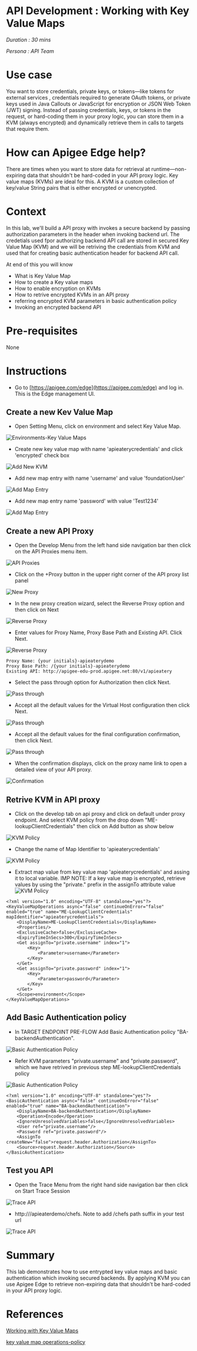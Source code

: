 # API Development : Working with Key Value Maps

*Duration : 30 mins*

*Persona : API Team*

# Use case

You want to store credentials, private keys, or tokens—like tokens for external services , credentials required to generate OAuth tokens, or private keys used in Java Callouts or JavaScript for encryption or JSON Web Token (JWT) signing. Instead of passing credentials, keys, or tokens in the request, or hard-coding them in your proxy logic, you can store them in a KVM (always encrypted) and dynamically retrieve them in calls to targets that require them.

# How can Apigee Edge help?

There are times when you want to store data for retrieval at runtime—non-expiring data that shouldn't be hard-coded in your API proxy logic. Key value maps (KVMs) are ideal for this. A KVM is a custom collection of key/value String pairs that is either encrypted or unencrypted. 

# Context

In this lab, we'll build a API proxy with invokes a secure backend by passing authorization parameters in the header when invoking backend url. The credetials used fpor authorizing backend API call are stored in secured Key Value Map (KVM) and we will be retriving the credentials from KVM and used that for creating basic authentication header for backend API call.

At end of this you will know
- What is Key Value Map
- How to create a Key value maps
- How to enable encryption on KVMs
- How to retrive encrypted KVMs in an API proxy
- referring encrypted KVM parameters in basic authentication policy
- Invoking an encrypted backend API

# Pre-requisites

None

# Instructions

* Go to [https://apigee.com/edge](https://apigee.com/edge) and log in. This is the Edge management UI. 

## Create a new Kev Value Map

* Open Setting Menu, click on environment and select Key Value Map.

![Environments-Key Value Maps](./media/KVM-Snapshot-0-1.png)

* Create new key value map with name 'apieaterycredentials' and click 'encrypted' check box

![Add New KVM](./media/KVM_Snapshot-2.png)

* Add new map entry with name 'username' and value 'foundationUser'

![Add Map Entry](./media/KVM_Snapshot-3.png)

* Add new map entry name 'password' with value 'Test1234'

![Add Map Entry](./media/KVM_Snapshot-4.png)

## Create a new API Proxy

* Open the Develop Menu from the left hand side navigation bar then click on the API Proxies menu item.

![API Proxies](./media/open-api-proxy-list.png)

* Click on the +Proxy button in the upper right corner of the API proxy list panel

![New Proxy](./media/open-api-proxy-list.png)

* In the new proxy creation wizard, select the Reverse Proxy option and then click on Next

![Reverse Proxy](./media/KVM_Snapshot-8.png)

* Enter values for Proxy Name, Proxy Base Path and Existing API. Click Next.

![Reverse Proxy](./media/KVM_Snapshot-9.png)

```
Proxy Name: {your initials}-apieaterydemo
Proxy Base Path: /{your initials}-apieaterydemo
Existing API: http://apigee-edu-prod.apigee.net:80/v1/apieatery
```

* Select the pass through option for Authorization then click Next.

![Pass through](./media/KVM-Snapshot-10.png)

* Accept all the default values for the Virtual Host configuration then click Next.

![Pass through](./media/KVM_Snapshot-11.png)

* Accept all the default values for the final configuration confirmation, then click Next.

![Pass through](./media/KVM_Snapshot-12.png)

* When the confirmation displays, click on the proxy name link to open a detailed view of your API proxy.

![Confirmation](./media/KVM_Snapshot-13.png)

## Retrive KVM in API proxy

* Click on the develop tab on api proxy and click on default under proxy endpoint. And select KVM policy from the drop down "ME-lookupClientCredentials" then click on Add button as show below

![KVM Policy](./media/KVM_Snapshot-14.png)

* Change the name of Map Identifier to 'apieaterycredentials'

![KVM Policy](./media/KVM_Snapshot-15.png)

* Extract map value from key value map 'apieaterycredentials' and assing it to local variable. IMP NOTE: If a key value map is encrypted, retrieve values by using the "private." prefix in the assignTo attribute value
![KVM Policy](./media/KVM_Snapshot-16.png)

```
<?xml version="1.0" encoding="UTF-8" standalone="yes"?>
<KeyValueMapOperations async="false" continueOnError="false" enabled="true" name="ME-LookupClientCredentials" mapIdentifier="apieaterycredentials">
    <DisplayName>ME-LookupClientCredentials</DisplayName>
    <Properties/>
    <ExclusiveCache>false</ExclusiveCache>
    <ExpiryTimeInSecs>300</ExpiryTimeInSecs>
    <Get assignTo="private.username" index="1">
        <Key>
            <Parameter>username</Parameter>
        </Key>
    </Get>
    <Get assignTo="private.password" index="1">
        <Key>
            <Parameter>password</Parameter>
        </Key>
    </Get>
    <Scope>environment</Scope>
</KeyValueMapOperations>
```

## Add Basic Authentication policy

* In TARGET ENDPOINT PRE-FLOW Add Basic Authentication policy "BA-backendAuthentication". 

![Basic Authentication Policy](./media/KVM_Snapshot-17.png)

* Refer KVM parameters "private.username" and "private.password", which we have retrived in previous step ME-lookupClientCredentials policy

![Basic Authentication Policy](./media/KVM_Snapshot-18.png)

```
<?xml version="1.0" encoding="UTF-8" standalone="yes"?>
<BasicAuthentication async="false" continueOnError="false" enabled="true" name="BA-backendAuthentication">
    <DisplayName>BA-backendAuthentication</DisplayName>
    <Operation>Encode</Operation>
    <IgnoreUnresolvedVariables>false</IgnoreUnresolvedVariables>
    <User ref="private.username"/>
    <Password ref="private.password"/>
    <AssignTo createNew="false">request.header.Authorization</AssignTo>
    <Source>request.header.Authorization</Source>
</BasicAuthentication>
```
## Test you API 

* Open the Trace Menu from the right hand side navigation bar then click on Start Trace Session

![Trace API](./media/KVM_Snapshot-20.png)

* http://<yourHostName>/apieaterdemo/chefs. Note to add /chefs path suffix in your test url

![Trace API](./media/KVM_Snapshot-21.png)


# Summary

This lab demonstrates how to use entrypted key value maps and basic authentication which invoking secured backends. By applying KVM you can use Apigee Edge to retrieve non-expiring data that shouldn't be hard-coded in your API proxy logic.

# References

[Working with Key Value Maps](https://docs.apigee.com/api-services/content/key-value-maps)

[key value map operations-policy](https://docs.apigee.com/api-services/reference/key-value-map-operations-policy)

